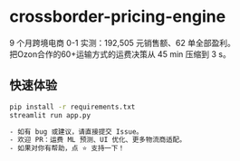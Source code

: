 # crossborder-pricing-engine
9 个月跨境电商 0-1 实测：192,505 元销售额、62 单全部盈利。  
把Ozon合作的60+运输方式的运费决策从 45 min 压缩到 3 s。

## 快速体验
```bash
pip install -r requirements.txt
streamlit run app.py

- 如有 bug 或建议，请直接提交 Issue。  
- 欢迎 PR：运费 ML 预测、UI 优化、更多物流商适配。  
- 如果对你有帮助，点 ⭐ 支持一下！
